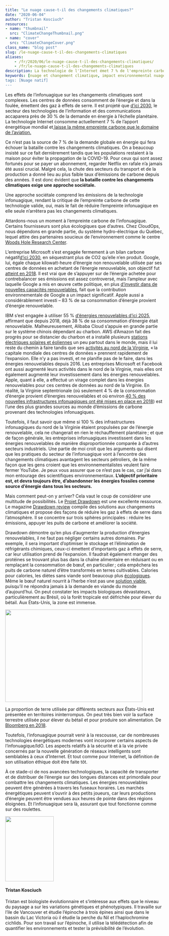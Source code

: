 ```yaml
---
title: "Le nuage cause-t-il des changements climatiques?"
date: "2020-06-04"
author: "Tristan Kosciuch"
resources:
- name: "thumbnail"
  src: "ClimateChangeThumbnail.png"
- name: "cover"
  src: "ClimateChangeCover.png"
class_name: "blog post"
slug: /le-nuage-cause-t-il-des-changements-climatiques
aliases:
    - /fr/2020/06/le-nuage-cause-t-il-des-changements-climatiques/
    - /fr/le-nuage-cause-t-il-des-changements-climatiques
description: La technologie de l'Internet émet 7 % de l'empreinte carbone mondiale, mais l'infonuagique peut aider à rendre l'offre d'énergie renouvelable plus rentable.
keywords: [nuage et changement climatique, impact environnemental nuage, pérennité infonuagique, responsabilité d'entreprise nuage, avantages environnementaux infonuagique]
tags: [Nuage natif]
---
```


<p>Les effets de l’infonuagique sur les changements climatiques sont complexes. Les centres de données consomment de l’énergie et dans la foulée, émettent des gaz à effets de serre. Il est projeté que <a href="https://www.nature.com/articles/d41586-018-06610-y">d’ici 2030</a>, le secteur des technologies de l’information et des communications accaparera près de 30&nbsp;% de la demande en énergie à l’échelle planétaire. La technologie Internet consomme actuellement 7&nbsp;% de l’apport énergétique mondial et<a href="https://www.computerworld.com/article/3431148/why-data-centres-are-the-new-frontier-in-the-fight-against-climate-change.html"> laisse la même empreinte carbone que le domaine de l’aviation.</a></p><p>Ce n’est pas la source de 7&nbsp;% de la demande globale en énergie qui fera échouer la bataille contre les changements climatiques. On a beaucoup insisté sur ce fait dernièrement tandis que les populations restaient à la maison pour éviter la propagation de la COVID-19. Pour ceux qui sont assez fortunés pour se payer un abonnement, regarder Netflix en rafale n’a jamais été aussi crucial. Malgré cela, la chute des secteurs du transport et de la production a donné lieu au plus faible taux d’émissions de carbone depuis des années. Il est donc évident que <strong>la bataille contre les changements climatiques exige une approche sociétale.</strong>&nbsp;</p><p>Une approche sociétale comprend les émissions de la technologie infonuagique, rendant la critique de l’empreinte carbone de cette technologie valide, oui, mais le fait de réduire l’empreinte infonuagique en elle seule n’arrêtera pas les changements climatiques.</p><p>Attardons-nous un moment à l’empreinte carbone de l’infonuagique. Certains fournisseurs sont plus écologiques que d’autres. Chez CloudOps, nous dépendons en grande partie, du système hydro-électrique du Québec, lequel attire des partenaires soucieux de l’environnement comme le centre <a href="https://whrc.org/">Woods Hole Research Center</a>.&nbsp;</p><p>L’entreprise Microsoft s’est engagée fermement à un bilan carbone négatif<a href="https://blogs.microsoft.com/blog/2020/01/16/microsoft-will-be-carbon-negative-by-2030/">d’ici 2030</a>, en séquestrant plus de CO2 qu’elle n’en produit. Google, lui, égale chaque kilowatt-heure d’énergie non renouvelable utilisée par ses centres de données en achetant de l’énergie renouvelable, son objectif fut <a href="https://blog.google/topics/environment/meeting-our-match-buying-100-percent-renewable-energy/">atteint en 2018</a>. Il est vrai que de s’appuyer sur de l’énergie achetée pour contrebalancer ses émissions est assez controversé, mais l’ampleur avec laquelle Google a mis en œuvre cette politique, en plus <a href="https://www.forbes.com/sites/ilkerkoksal/2019/10/02/a-massive-investment-google-announces-18-new-renewable-energy-deals/#58355a295024">d’investir dans de nouvelles capacités renouvelables</a>, fait que la contribution environnementale de Google a un impact significatif. Apple aussi a considérablement investi – 83&nbsp;% de sa consommation d’énergie provient d’énergie renouvelable.&nbsp;</p><p>IBM s’est engagée à utiliser 55&nbsp;% <a href="https://www.ibm.com/ibm/environment/climate/renewable_energy.shtml">d’énergies renouvelables d’ici 2025</a>, affirmant que depuis 2018, déjà 38&nbsp;% de sa consommation d’énergie était renouvelable. Malheureusement, Alibaba Cloud s’appuie en grande partie sur le système chinois dépendant au charbon. AWS d’Amazon fait des progrès pour se distancier du charbon et a installé plusieurs <a href="https://aws.amazon.com/about-aws/sustainability/sustainability-timeline/">stations électriques solaires et éoliennes</a> un peu partout dans le monde, mais il lui reste du chemin à faire tandis que ses <a href="https://www.greenpeace.org/usa/news/greenpeace-finds-amazon-breaking-commitment-to-power-cloud-with-100-renewable-energy/">activités au nord de la Virginie</a>, «&thinsp;la capitale mondiale des centres de données&thinsp;» prennent rapidement de l’expansion. Elle n’y a pas investi, et ne planifie pas de le faire, dans les énergies renouvelables depuis 2016. Les entreprises Microsoft et Facebook ont aussi augmenté leurs activités dans le nord de la Virginie, mais elles ont également augmenté leur investissement dans les énergies renouvelables. Apple, quant à elle, a effectué un virage complet dans les énergies renouvelables pour ces centres de données au nord de la Virginie. En réalité, la Virginie septentrionale (où seulement 4&nbsp;% de la consommation d’énergie provient d’énergies renouvelables et où environ <a href="https://www.us.jll.com/content/dam/jll-com/documents/pdf/research/americas/us/US-Data-Center-Outlook-2018.pdf">40&nbsp;% des nouvelles infrastructures infonuagiques ont été mises en place en 2018</a>) est l’une des plus grandes sources au monde d’émissions de carbone provenant des technologies infonuagiques.</p><p>Toutefois, il faut savoir que même si 100&nbsp;% des infrastructures infonuagiques du nord de la Virginie étaient propulsées par de l’énergie renouvelable, cela ne changerait en rien le réchauffement planétaire&thinsp;; et que de façon générale, les entreprises infonuagiques investissent dans les énergies renouvelables de manière disproportionnée comparée à d’autres secteurs industriels. Une partie de moi croit que les arguments qui disent que les pratiques du secteur de l’infonuagique vont à l’encontre des changements climatiques avantagent les secteurs pétroliers, de la même façon que les gens croient que les environnementalistes veulent faire fermer YouTube. Je peux vous assurer que ce n’est pas le cas, car j’ai dans mon entourage des scientifiques environnementaux. <strong>L’objectif prioritaire est, et devra toujours être, d’abandonner les énergies fossiles comme source d’énergie dans tous les secteurs.</strong></p><p>Mais comment peut-on y arriver? Cela vaut le coup de considérer une multitude de possibilités. Le <a href="https://drawdown.org/">Projet Drawdown</a> est une excellente ressource. Le magazine <a href="https://drawdown.org/sites/default/files/pdfs/Drawdown_Review_2020_march10.pdf">Drawdown review</a> compile des solutions aux changements climatiques et propose des façons de réduire les gaz à effets de serre dans l’atmosphère. Il se concentre sur trois sphères principales&nbsp;: réduire les émissions, appuyer les puits de carbone et améliorer la société.</p><p>Drawdown démontre qu’en plus d’augmenter la production d’énergies renouvelables, il ne faut pas négliger certains autres domaines. Par exemple, il sera important d’optimiser le stockage et l’élimination de réfrigérants chimiques, ceux-ci émettent d’importants gaz à effets de serre, car leur utilisation prend de l’expansion. Il faudrait également manger des protéines se trouvant plus bas dans la chaîne alimentaire en réduisant ou en remplaçant la consommation de bœuf, en particulier&thinsp;; cela empêchera les puits de carbone naturel d’être transformés en terres cultivables. Calories pour calories, les diètes sans viande sont beaucoup plus <a href="https://www.ncbi.nlm.nih.gov/pmc/articles/PMC5899434/">écologiques</a>. Même le bœuf naturel nourrit à l’herbe n’est pas une <a href="https://www.sciencedaily.com/releases/2017/10/171003111042.htm">solution viable</a>, puisqu’il ne répondra jamais à la demande en viande du monde d’aujourd’hui. On peut constater les impacts biologiques dévastateurs, particulièrement au Brésil, où la forêt tropicale est défrichée pour élever du bétail. Aux États-Unis, la zone est immense.</p>

<img src="/images/blog/post/USAMAP.png" alt="" class="wp-image-10479" width="436" height="293"><p>La proportion de terre utilisée par différents secteurs aux États-Unis est présentée en territoires ininterrompus. On peut très bien voir la surface terrestre utilisée pour élever du bétail et pour produire son alimentation. De <a href="https://www.bloomberg.com/graphics/2018-us-land-use/">Bloomberg en 2018</a>.</p><p>Toutefois, l’infonuagique pourrait venir à la rescousse, car de nombreuses technologies énergétiques modernes vont incorporer certains aspects de l’infonuagique/IdO. Les aspects relatifs à la sécurité et à la vie privée concernés par la nouvelle génération de réseaux intelligents sont semblables à ceux d’Internet. Et tout comme pour Internet, la définition de son utilisation éthique doit être faite tôt.</p><p>À ce stade-ci de nos avancées technologiques, la capacité de transporter et de distribuer de l’énergie sur des longues distances est primordiale pour combattre les changements climatiques. Les énergies renouvelables peuvent être générées à travers les fuseaux horaires. Les marchés énergétiques peuvent s’ouvrir à des petits joueurs, car leurs productions d’énergie peuvent être vendues aux heures de pointe dans des régions éloignées. Et l’infonuagique sera là, assurant que tout fonctionne comme sur des roulettes.</p>
<img src="/images/blog/post/tristan.jpg" alt="" class="wp-image-10170" width="154" height="206"><h4>Tristan Kosciuch</h4><p>Tristan est biologiste évolutionnaire et s’intéresse aux effets que le niveau du paysage a sur les variations génétiques et phénotypiques. Il travaille sur l’ile de Vancouver et étudie l’épinoche à trois épines ainsi que dans le bassin du Lac Victoria où il étudie la perche du Nil et l’haplochromine cichlids. Pour son travail sur l’épinoche, il utilise la télédétection afin de quantifier les environnements et tester la prévisibilité de l’évolution.</p><p>&nbsp;<br> &nbsp;</p>
